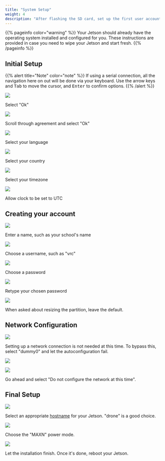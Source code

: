 ```yaml
---
title: "System Setup"
weight: 4
description: "After flashing the SD card, set up the first user account"
---
```


{{% pageinfo color="warning" %}}
Your Jetson should already have the operating system installed and configured for you.
These instructions are provided in case you need to wipe your Jetson and start fresh.
{{% /pageinfo %}}

## Initial Setup

{{% alert title="Note" color="note" %}}
If using a serial connection, all the navigation here on out will be done via your
keyboard. Use the arrow keys and <kbd>Tab</kbd> to move the cursor,
and <kbd>Enter</kbd> to confirm options.
{{% /alert %}}

![](2022-06-18-16-13-30.png)

Select "Ok"

![](2022-06-18-16-14-17.png)

Scroll through agreement and select "Ok"

![](2022-06-18-16-14-42.png)

Select your language

![](2022-06-18-16-15-05.png)

Select your country

![](2022-06-18-16-15-25.png)

Select your timezone

![](2022-06-18-16-15-40.png)

Allow clock to be set to UTC

## Creating your account

![](2022-06-18-16-16-17.png)

Enter a name, such as your school's name

![](2022-06-18-16-16-42.png)

Choose a username, such as "vrc"

![](2022-06-18-16-17-00.png)

Choose a password

![](2022-06-18-16-17-37.png)

Retype your chosen password

![](2022-06-18-16-18-12.png)

When asked about resizing the partition, leave the default.

## Network Configuration

![](2022-06-18-16-21-18.png)

Setting up a network connection is not needed at this time. To bypass this, select
"dummy0" and let the autoconfiguration fail.

![](2022-06-18-16-22-14.png)

![](2022-06-18-16-22-28.png)

Go ahead and select "Do not configure the network at this time".

## Final Setup

![](2022-06-18-16-23-21.png)

Select an appropriate [hostname](https://xkcd.com/910/) for your Jetson.
"drone" is a good choice.

![](2022-06-18-16-24-35.png)

Choose the "MAXN" power mode.

![](2022-06-18-16-24-52.png)

Let the installation finish. Once it's done, reboot your Jetson.
